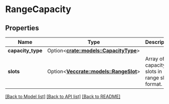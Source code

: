 # RangeCapacity

## Properties

Name | Type | Description | Notes
------------ | ------------- | ------------- | -------------
**capacity_type** | Option<[**crate::models::CapacityType**](CapacityType.md)> |  | [optional]
**slots** | Option<[**Vec<crate::models::RangeSlot>**](RangeSlot.md)> | Array of capacity slots in range slot format. | [optional]

[[Back to Model list]](../README.md#documentation-for-models) [[Back to API list]](../README.md#documentation-for-api-endpoints) [[Back to README]](../README.md)


